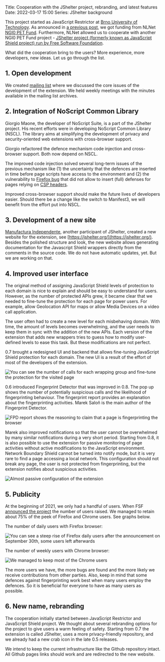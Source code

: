 Title: Cooperation with the JShelter project, rebranding, and latest features
Date: 2022-03-17 15:00
Series: JShelter background

This project started as JavaScript Restrictor at [Brno University of
Technology](https://www.fit.vut.cz). As announced in [a previous post](/support), we got funding
from NLNet [NGI0 PET Fund](https://nlnet.nl/project/JSRestrictor/). Furthermore, NLNet allowed us to cooperate with another NGI0 PET Fund project - [JShelter project (formerly known as
JavaScript Shield project) run by Free Software
Foundation](https://nlnet.nl/project/JavascriptShield/).

What did the cooperation bring to the users? More experience, more developers, new ideas. Let us go
through the list.

## 1. Open development

We created [mailing list](https://lists.nongnu.org/archive/html/js-shield/) where we discussed the
core issues of the development of the extension. We held weekly meetings with the minutes available
in the mailing list archives.

## 2. Integration of NoScript Common Library

Giorgio Maone, the developer of NoScript Suite, is a part of the JShelter project. His
recent efforts were in developing NoScript Common Library (NSCL). The library aims at
simplifying the development of privacy and security-oriented web extensions with cross-browser
support.

Giorgio refactored the defence mechanism code injection and cross-browser support. Both now depend
on NSCL.

The improved code injection solved several long-term issues of the previous mechanism like (1) the
uncertainty that the defences are inserted in time before page scripts have access to the
environment and (2) the vulnerability to [Firefox
bug](https://bugzilla.mozilla.org/show_bug.cgi?id=1267027) that did not allow to insert (full)
defenses for pages relying on [CSP headers](https://content-security-policy.com/).

Improved cross-browser support should make the future lives of developers easier. Should there be a
change like the switch to Manifest3, we will benefit from the effort put into NSCL.

## 3. Development of a new site

[Manufactura Independente](https://manufacturaindependente.org/), another participant of JShelter,
created a new website for the extension, see [https://jshelter.org/](https://jshelter.org/). Besides the polished structure
and look, the new website allows generating documentation for the Javascript Shield wrappers directly from the
comments in the source code. We do not have automatic updates, yet. But we are working on that.

## 4. Improved user interface

The original method of assigning JavaScript Shield levels of protection to each domain is nice to explain and should
be easy to understand for users. However, as the number of protected APIs grew, it became clear that we needed to fine-tune the protection for each page for power users. For example, allow Geolocation API
for maps or allow Media Devices on a video call application.

The user often had to create a new level for each misbehaving domain. With time, the amount of
levels becomes overwhelming, and the user needs to keep them in sync with the addition of the new
APIs. Each version of the extension that adds new wrappers tries to guess how to
modify user-defined levels to ease this task. But these modifications are not perfect.

0.7 brought a redesigned UI and backend that allows fine-tuning JavaScript Shield protection for
each domain. The new UI is a result of the effort of most of the developers of the extension.

![You can see the number of calls for each wrapping group and fine-tune the protection for the
visited page]({attach}/images/cooperation/fine-tuning.png)

0.6 introduced Fingerprint Detector that was improved in 0.8. The pop up shows the number of potentially suspicious calls and the likelihood of fingerprinting behaviour. The fingerprint report provides an explanation about the fingerprinting activities. Marek Saloň is the main author of the Fingerprint Detector.

![FPD report shows the reasoning to claim that a page is fingerprinting the browser]({attach}/images/cooperation/fpd-report.png)

Marek also improved notifications so that the user cannot be overwhelmed by many similar
notifications during a very short period. Starting from 0.8, it is also possible to use the
extension for passive monitoring of page activities without active modifications to the JavaScript
environment. Network Boundary Shield cannot be turned into notify mode, but it is very rare to find a
page accessing a local network. This configuration should not break any page, the user is not
protected from fingerprinting, but the extension notifies about suspicious activities.

![Almost passive configuration of the extension]({attach}/images/cooperation/almost-passive.png)


## 5. Publicity

At the beginning of 2021, we only had a handful of users. When FSF [announced the
project](https://www.fsf.org/news/fsf-announces-jshelter-browser-add-on-to-combat-threats-from-nonfree-javascript)
the number of users raised. We managed to retain about 75% of the peek of Firefox and Chrome users. See graphs below.

The number of daily users with Firefox browser:

![You can see a steep rise of Firefox daily users after the announcement on September
30th, some users left afterwards]({attach}/images/cooperation/firefox-daily-2022-03-17.png)

The number of weekly users with Chrome browser:

![We managed to keep most of the Chrome users]({attach}/images/cooperation/chrome-weekly-2022-03-17.png)

The more users we have, the more bugs are found and the more likely we receive
contributions from other parties. Also, keep in mind that some defences against fingerprinting
work best when many users employ the
defences. So it is beneficial for everyone to have as many users as possible.

## 6. New name, rebranding

The cooperation initially started between JavaScript Restrictor and JavaScript Shield project.
We thought about several rebranding options for the project to give
users a warm feeling of safety. Starting from 0.7 the extension is called JShelter,
uses a more privacy-friendly repository, and we already had a new crab icon in the late 0.5 releases.

We intend to keep the current infrastructure like the Github repository intact. All Github pages links
should work and are redirected to the new website.
